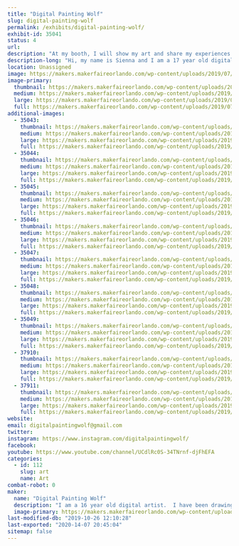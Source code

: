 ```yaml
---
title: "Digital Painting Wolf"
slug: digital-painting-wolf
permalink: /exhibits/digital-painting-wolf/
exhibit-id: 35041
status: 4
url: 
description: "At my booth, I will show my art and share my experiences.  Last year, I was dressed up as my character Nimmy.  This year, I will be dressed up as my crazy character Highlight.  I want to inspire creativity and show people that with practice, anything is possible."
description-long: "Hi, my name is Sienna and I am a 17 year old digital artist.  I have been drawing digitally for over two years now, but I have been drawing in general all my life.  I was never really good at traditional art, but everything changed when I saw my step sister doing digital art.  I started drawing with a mouse which was pretty hard, but over time, I got a tablet and my art life exploded!  This is my third year of exhibiting at Maker Faire, and I am excited to see all the other Makers again, and have a blast with young entrepreneurs like myself.  All my drawings are kid friendly, I have never even thought about drawing mature content.  I mostly draw either my characters from the stories I wrote, fan art, or just random illustrations.  I will be accepting donations and with every donation I will draw a picture of the donator or one of their family members.  There is no specific amount, it's just any donation.  At my booth, I will show my first digital painting using a mouse and my first digital painting using a tablet.  I want to show kids that with practice, you can do anything!  I will have some other things at my booth like photo slides, live drawing, coloring sheets and crayons, and some information cards to my YouTube channel and Instagram page.  I want to make myself known to the public and hopefully get more requests for drawings.  I hope to see you all at this years Maker Faire!  Let's make it another good one!"
location: Unassigned
image: https://makers.makerfaireorlando.com/wp-content/uploads/2019/07/IMG_5244-768x1024.jpg
image-primary:
  thumbnail: https://makers.makerfaireorlando.com/wp-content/uploads/2019/07/IMG_5244-150x150.jpg
  medium: https://makers.makerfaireorlando.com/wp-content/uploads/2019/07/IMG_5244-225x300.jpg
  large: https://makers.makerfaireorlando.com/wp-content/uploads/2019/07/IMG_5244-768x1024.jpg
  full: https://makers.makerfaireorlando.com/wp-content/uploads/2019/07/IMG_5244.jpg
additional-images:
  - 35043:
    thumbnail: https://makers.makerfaireorlando.com/wp-content/uploads/2019/07/NewCanvas1hngfgf-150x150.png
    medium: https://makers.makerfaireorlando.com/wp-content/uploads/2019/07/NewCanvas1hngfgf-300x240.png
    large: https://makers.makerfaireorlando.com/wp-content/uploads/2019/07/NewCanvas1hngfgf-1024x819.png
    full: https://makers.makerfaireorlando.com/wp-content/uploads/2019/07/NewCanvas1hngfgf.png
  - 35044:
    thumbnail: https://makers.makerfaireorlando.com/wp-content/uploads/2019/07/NewCanvas1erer-150x150.png
    medium: https://makers.makerfaireorlando.com/wp-content/uploads/2019/07/NewCanvas1erer-240x300.png
    large: https://makers.makerfaireorlando.com/wp-content/uploads/2019/07/NewCanvas1erer-819x1024.png
    full: https://makers.makerfaireorlando.com/wp-content/uploads/2019/07/NewCanvas1erer.png
  - 35045:
    thumbnail: https://makers.makerfaireorlando.com/wp-content/uploads/2019/07/NewCanvas1fghf-150x150.png
    medium: https://makers.makerfaireorlando.com/wp-content/uploads/2019/07/NewCanvas1fghf-300x240.png
    large: https://makers.makerfaireorlando.com/wp-content/uploads/2019/07/NewCanvas1fghf-1024x819.png
    full: https://makers.makerfaireorlando.com/wp-content/uploads/2019/07/NewCanvas1fghf.png
  - 35046:
    thumbnail: https://makers.makerfaireorlando.com/wp-content/uploads/2019/07/NewCanvas1gfvdsfgbs-150x150.png
    medium: https://makers.makerfaireorlando.com/wp-content/uploads/2019/07/NewCanvas1gfvdsfgbs-240x300.png
    large: https://makers.makerfaireorlando.com/wp-content/uploads/2019/07/NewCanvas1gfvdsfgbs-819x1024.png
    full: https://makers.makerfaireorlando.com/wp-content/uploads/2019/07/NewCanvas1gfvdsfgbs.png
  - 35047:
    thumbnail: https://makers.makerfaireorlando.com/wp-content/uploads/2019/07/NewCanvas1jfjfccdgg-150x150.png
    medium: https://makers.makerfaireorlando.com/wp-content/uploads/2019/07/NewCanvas1jfjfccdgg-240x300.png
    large: https://makers.makerfaireorlando.com/wp-content/uploads/2019/07/NewCanvas1jfjfccdgg-819x1024.png
    full: https://makers.makerfaireorlando.com/wp-content/uploads/2019/07/NewCanvas1jfjfccdgg.png
  - 35048:
    thumbnail: https://makers.makerfaireorlando.com/wp-content/uploads/2019/07/NewCanvas1gdgd-150x150.png
    medium: https://makers.makerfaireorlando.com/wp-content/uploads/2019/07/NewCanvas1gdgd-300x240.png
    large: https://makers.makerfaireorlando.com/wp-content/uploads/2019/07/NewCanvas1gdgd-1024x819.png
    full: https://makers.makerfaireorlando.com/wp-content/uploads/2019/07/NewCanvas1gdgd.png
  - 35049:
    thumbnail: https://makers.makerfaireorlando.com/wp-content/uploads/2019/07/NewCanvas1ftt-150x150.png
    medium: https://makers.makerfaireorlando.com/wp-content/uploads/2019/07/NewCanvas1ftt-240x300.png
    large: https://makers.makerfaireorlando.com/wp-content/uploads/2019/07/NewCanvas1ftt-819x1024.png
    full: https://makers.makerfaireorlando.com/wp-content/uploads/2019/07/NewCanvas1ftt.png
  - 37910:
    thumbnail: https://makers.makerfaireorlando.com/wp-content/uploads/2019/09/NewCanvas1mgggk-150x150.png
    medium: https://makers.makerfaireorlando.com/wp-content/uploads/2019/09/NewCanvas1mgggk-240x300.png
    large: https://makers.makerfaireorlando.com/wp-content/uploads/2019/09/NewCanvas1mgggk-819x1024.png
    full: https://makers.makerfaireorlando.com/wp-content/uploads/2019/09/NewCanvas1mgggk.png
  - 37911:
    thumbnail: https://makers.makerfaireorlando.com/wp-content/uploads/2019/09/NewCanvas1uufuf-150x150.png
    medium: https://makers.makerfaireorlando.com/wp-content/uploads/2019/09/NewCanvas1uufuf-240x300.png
    large: https://makers.makerfaireorlando.com/wp-content/uploads/2019/09/NewCanvas1uufuf-819x1024.png
    full: https://makers.makerfaireorlando.com/wp-content/uploads/2019/09/NewCanvas1uufuf.png
website: 
email: digitalpaintingwolf@gmail.com
twitter: 
instagram: https://www.instagram.com/digitalpaintingwolf/
facebook: 
youtube: https://www.youtube.com/channel/UCdlRc0S-34TNrnf-djFhEFA
categories:
  - id: 112
    slug: art
    name: Art
combat-robot: 0
maker:
  name: "Digital Painting Wolf"
  description: "I am a 16 year old digital artist.  I have been drawing for over a year, and it has completely changed my life.  My step sister and my mother are my biggest inspirations.  They both draw and they help me to improve.  Ever since my first drawing I have not stopped practicing, and now I have over 200 drawings.  Art helps me with my depression and anxiety, and I would love to share my experience and my art with others.  "
  image-primary: https://makers.makerfaireorlando.com/wp-content/uploads/2017/07/profile.png
last-modified-db: "2019-10-26 12:10:28"
last-exported: "2020-14-07 20:45:04"
sitemap: false
---
```

